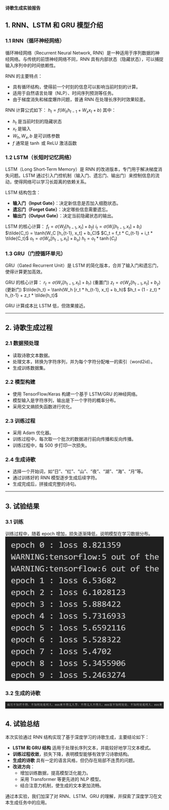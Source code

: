 **诗歌生成实验报告**

## 1. RNN、LSTM 和 GRU 模型介绍

### 1.1 RNN（循环神经网络）
循环神经网络（Recurrent Neural Network, RNN）是一种适用于序列数据的神经网络。与传统的前馈神经网络不同，RNN 具有内部状态（隐藏状态），可以捕捉输入序列中的时间依赖性。

RNN 的主要特点：
- 具有循环结构，使得前一个时刻的信息可以影响当前时刻的计算。
- 适用于自然语言处理（NLP）、时间序列预测等任务。
- 由于梯度消失和梯度爆炸问题，普通 RNN 在处理长序列时效果较差。

RNN 计算公式如下：
$h_t = f(W_h h_{t-1} + W_x x_t + b)$
其中：
- $h_t$ 是当前时刻的隐藏状态
- $x_t$ 是输入
- $W_h, W_x, b$ 是可训练参数
- $f$ 通常是 $\tanh$ 或 ReLU 激活函数

### 1.2 LSTM（长短时记忆网络）
LSTM（Long Short-Term Memory）是 RNN 的改进版本，专门用于解决梯度消失问题。LSTM 通过引入门控机制（输入门、遗忘门、输出门）来控制信息的流动，使得网络可以学习长距离的依赖关系。

LSTM 结构包含：
- **输入门（Input Gate）**：决定新信息是否加入细胞状态。
- **遗忘门（Forget Gate）**：决定哪些信息需要遗忘。
- **输出门（Output Gate）**：决定当前隐藏状态的输出。

LSTM 的核心计算：
$f_t = \sigma(W_f [h_{t-1}, x_t] + b_f)$
$i_t = \sigma(W_i [h_{t-1}, x_t] + b_i)$
$\tilde{C_t} = \tanh(W_C [h_{t-1}, x_t] + b_C)$
$C_t = f_t * C_{t-1} + i_t * \tilde{C_t}$
$o_t = \sigma(W_o [h_{t-1}, x_t] + b_o)$
$h_t = o_t * \tanh(C_t)$

### 1.3 GRU（门控循环单元）
GRU（Gated Recurrent Unit）是 LSTM 的简化版本，合并了输入门和遗忘门，使得计算更加高效。

GRU 的核心计算：
$r_t = \sigma(W_r [h_{t-1}, x_t] + b_r)$  (重置门)
$z_t = \sigma(W_z [h_{t-1}, x_t] + b_z)$  (更新门)
$\tilde{h_t} = \tanh(W_h [r_t * h_{t-1}, x_t] + b_h)$
$h_t = (1 - z_t) * h_{t-1} + z_t * \tilde{h_t}$

GRU 计算成本比 LSTM 低，但效果接近。

---

## 2. 诗歌生成过程

### 2.1 数据预处理
- 读取诗歌文本数据。
- 处理文本，转换为字符序列，并为每个字符分配唯一的索引（word2id）。
- 生成训练数据集。

### 2.2 模型构建
- 使用 TensorFlow/Keras 构建一个基于 LSTM/GRU 的神经网络。
- 模型输入是字符序列，输出是下一个字符的概率分布。
- 采用交叉熵损失函数进行优化。

### 2.3 训练过程
- 采用 Adam 优化器。
- 训练过程中，每次取一个批次的数据进行前向传播和反向传播。
- 训练过程中，每 500 步打印一次损失。

### 2.4 生成诗歌
- 选择一个开始词，如“日”、“红”、“山”、“夜”、“湖”、“海”、“月”等。
- 通过训练好的 RNN 模型逐步生成后续字符。
- 生成完成后，拼接成完整的诗句。

---

## 3. 试验结果

### 3.1 训练
训练过程中，随着 epoch 增加，损失逐渐降低，说明模型在学习数据分布。
![alt text](image-1.png)


### 3.2 生成的诗歌
![alt text](image.png)

## 4. 试验总结

本次实验通过 RNN 结构实现了基于深度学习的诗歌生成，主要结论如下：
- **LSTM 和 GRU 结构** 适用于处理长序列文本，并能较好地学习文本模式。
- **训练过程收敛**，损失下降，表明模型能够有效学习诗歌结构。
- **生成的诗歌** 具有一定的语言风格，但仍存在局部不连贯的问题。
- **改进方向**：
  - 增加训练数据，提高模型泛化能力。
  - 采用 Transformer 等更先进的 NLP 模型。
  - 结合注意力机制，使生成的文本更加流畅。

通过本实验，我们加深了对 RNN、LSTM、GRU 的理解，并探索了深度学习在文本生成任务中的应用。

